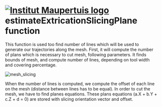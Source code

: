 [![Institut Maupertuis logo](https://avatars1.githubusercontent.com/u/12760694?v=3&s=80)](http://www.institutmaupertuis.fr) 
estimateExtricationSlicingPlane function
=============================

This function is used too find number of lines which will be used to generate our trajectories along the mesh. First, it will compute the number of plans which is necessary to cut mesh, following parameters. It finds bounds of mesh, and compute number of lines, depending on tool width and covering percentage.

![mesh_slicing](mesh_slicing.png)

When the number of lines is computed, we compute the offset of each line on the mesh (distance between lines has to be equal). In order to cut the mesh, we have to find planes equations. These plans equations (a.X + b.Y + c.Z + d = 0) are stored with slicing orientation vector and offset.
